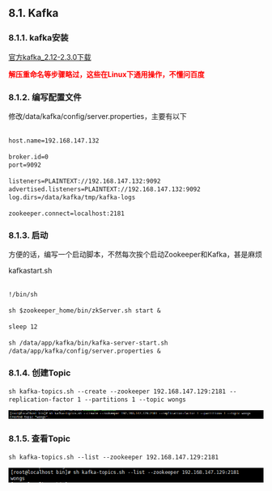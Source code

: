 
## 8.1. Kafka

### 8.1.1. kafka安装

[官方kafka_2.12-2.3.0下载](https://mirrors.tuna.tsinghua.edu.cn/apache/kafka/2.3.0/kafka_2.12-2.3.0.tgz)

<font color=red>**解压重命名等步骤略过，这些在Linux下通用操作，不懂问百度**</font>


### 8.1.2. 编写配置文件

修改/data/kafka/config/server.properties，主要有以下

~~~

host.name=192.168.147.132

broker.id=0
port=9092

listeners=PLAINTEXT://192.168.147.132:9092
advertised.listeners=PLAINTEXT://192.168.147.132:9092
log.dirs=/data/kafka/tmp/kafka-logs

zookeeper.connect=localhost:2181
~~~

### 8.1.3. 启动

方便的话，编写一个启动脚本，不然每次挨个启动Zookeeper和Kafka，甚是麻烦

kafkastart.sh

~~~

!/bin/sh

sh $zookeeper_home/bin/zkServer.sh start &

sleep 12

sh /data/app/kafka/bin/kafka-server-start.sh  /data/app/kafka/config/server.properties &

~~~

### 8.1.4. 创建Topic

~~~
sh kafka-topics.sh --create --zookeeper 192.168.147.129:2181 --replication-factor 1 --partitions 1 --topic wongs
~~~

![图片alt](doc/image/kafka/01-kafka-create-topic.png)

### 8.1.5. 查看Topic

~~~
sh kafka-topics.sh --list --zookeeper 192.168.147.129:2181
~~~

![图片alt](doc/image/kafka/02-kafka-list-topic.png)
